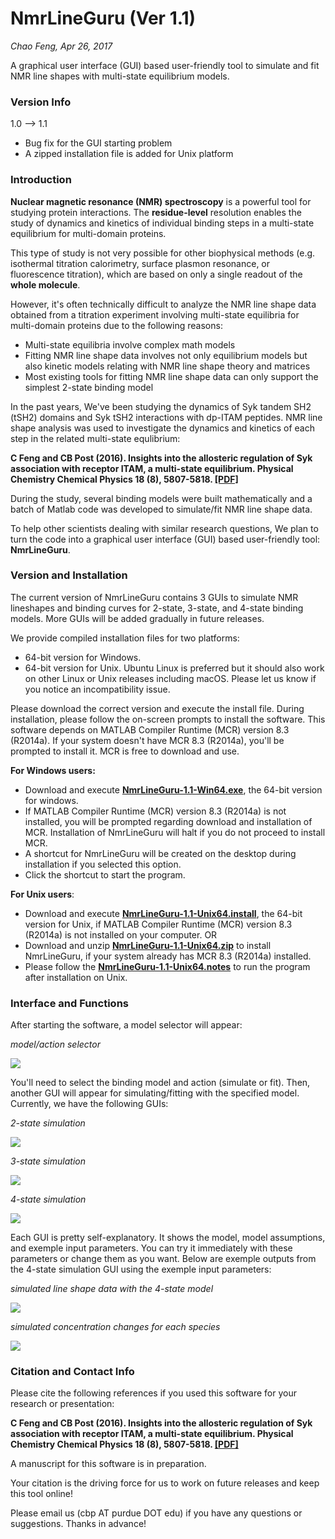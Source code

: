 # NmrLineGuru (Ver 1.1)  
*Chao Feng, Apr 26, 2017*  

A graphical user interface (GUI) based user-friendly tool to simulate and fit NMR line shapes with multi-state equilibrium models.

### Version Info
1.0 --> 1.1

* Bug fix for the GUI starting problem
* A zipped installation file is added for Unix platform

### Introduction
**Nuclear magnetic resonance (NMR) spectroscopy** is a powerful tool for studying protein interactions. The **residue-level** resolution enables the study of dynamics and kinetics of individual binding steps in a multi-state equilibrium for multi-domain proteins. 

This type of study is not very possible for other biophysical methods (e.g. isothermal titration calorimetry, surface plasmon resonance, or fluorescence titration), which are  based on only a single readout of the **whole molecule**.

However, it's often technically difficult to analyze the NMR line shape data obtained from a titration experiment involving multi-state equilibria for multi-domain proteins due to the following reasons:

* Multi-state equilibria involve complex math models
* Fitting NMR line shape data involves not only equilibrium models but also kinetic models relating with NMR line shape theory and matrices
* Most existing tools for fitting NMR line shape data can only support the simplest 2-state binding model

In the past years, We've been studying the dynamics of Syk tandem SH2 (tSH2) domains and Syk tSH2 interactions with dp-ITAM peptides. NMR line shape analysis was used to investigate the dynamics and kinetics of each step in the related multi-state equlibrium:

**C Feng and CB Post (2016). Insights into the allosteric regulation of Syk association with receptor ITAM, a multi-state equilibrium. Physical Chemistry Chemical Physics 18 (8), 5807-5818. [[PDF]](https://drive.google.com/open?id=0B3uitI9T92-gaDhDdDU5WDhoT1U)**

During the study, several binding models were built mathematically  and a batch of Matlab code was developed to simulate/fit NMR line shape data.

To help other scientists dealing with similar research questions, We plan to turn the code into a graphical user interface (GUI) based user-friendly tool: **NmrLineGuru**. 

### Version and Installation
The current version of NmrLineGuru contains 3 GUIs to simulate NMR lineshapes and binding curves for 2-state, 3-state, and 4-state binding models. More GUIs will be added gradually in future releases.

We provide compiled installation files for two platforms:

* 64-bit version for Windows.
* 64-bit version for Unix. Ubuntu Linux is preferred but it should also work on other Linux or Unix releases including macOS. Please let us know if you notice an incompatibility issue.

Please download the correct version and execute the install file. During installation, please follow the on-screen prompts to install the software. This software depends on MATLAB Compiler Runtime (MCR) version 8.3 (R2014a). If your system doesn't have MCR 8.3 (R2014a), you'll be prompted to install it. MCR is free to download and use.

**For Windows users:**

* Download and execute [__NmrLineGuru-1.1-Win64.exe__](https://github.com/stonefonly/NmrLineGuru/blob/master/version_1.1/NmrLineGuru-1.1-Win64.exe?raw=true), the 64-bit version for windows.
* If MATLAB Compiler Runtime (MCR) version 8.3 (R2014a) is not installed, you will be prompted regarding download and installation of MCR. Installation of NmrLineGuru will halt if you do not proceed to install MCR.
* A shortcut for NmrLineGuru will be created on the desktop during installation if you selected this option.
* Click the shortcut to start the program.

**For Unix users**:

* Download and execute [__NmrLineGuru-1.1-Unix64.install__](https://github.com/stonefonly/NmrLineGuru/blob/master/version_1.1/NmrLineGuru-1.1-Unix64.install?raw=true), the 64-bit version for Unix, if MATLAB Compiler Runtime (MCR) version 8.3 (R2014a) is not installed on your computer. OR
* Download and unzip [__NmrLineGuru-1.1-Unix64.zip__](https://github.com/stonefonly/NmrLineGuru/blob/master/version_1.1/NmrLineGuru-1.1-Unix64.zip?raw=true) to install NmrLineGuru, if your system already has MCR 8.3 (R2014a) installed.
* Please follow the <a href="https://github.com/stonefonly/NmrLineGuru/blob/master/version_1.1/NmrLineGuru-1.1-Unix64.notes" target="_blank"> __NmrLineGuru-1.1-Unix64.notes__</a> to run the program after installation on Unix.

### Interface and Functions
After starting the software, a model selector will appear:

*model/action selector*

![](screenshots/01.png)

You'll need to select the binding model and action (simulate or fit). Then, another GUI will appear for simulating/fitting with the specified model. Currently, we have the following GUIs:

*2-state simulation*

![](screenshots/02.png)  

*3-state simulation*

![](screenshots/03.png)  

*4-state simulation*

![](screenshots/04.png)  

Each GUI is pretty self-explanatory. It shows the model, model assumptions, and exemple input parameters. You can try it immediately with these parameters or change them as you want. Below are exemple outputs from the 4-state simulation GUI using the exemple input parameters:  

*simulated line shape data with the 4-state model*

![](screenshots/05.png)  

*simulated concentration changes for each species*

![](screenshots/06.png)  

### Citation and Contact Info
Please cite the following references if you used this software for your research or presentation:

**C Feng and CB Post (2016). Insights into the allosteric regulation of Syk association with receptor ITAM, a multi-state equilibrium. Physical Chemistry Chemical Physics 18 (8), 5807-5818. [[PDF]](https://drive.google.com/open?id=0B3uitI9T92-gaDhDdDU5WDhoT1U)**

A manuscript for this software is in preparation.

Your citation is the driving force for us to work on future releases and keep this tool online!

Please email us (cbp AT purdue DOT edu) if you have any questions or suggestions. Thanks in advance!
